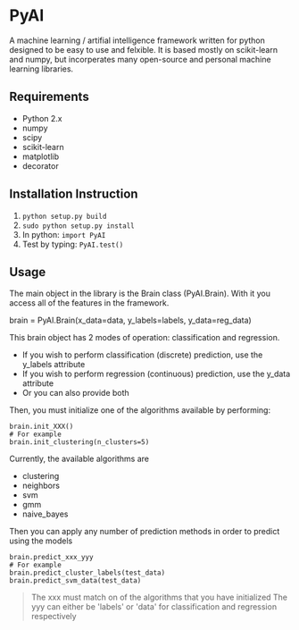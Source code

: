 # PyAI
A machine learning / artifial intelligence framework written 
for python designed to be easy to use and felxible. 
It is based mostly on scikit-learn and numpy, but incorperates
many open-source and personal machine learning libraries.

## Requirements

- Python 2.x
- numpy
- scipy
- scikit-learn
- matplotlib
- decorator


## Installation Instruction

1. `python setup.py build`
2. `sudo python setup.py install`
3. In python: `import PyAI`
4. Test by typing: `PyAI.test()`

## Usage

The main object in the library is the Brain class (PyAI.Brain). With it you access all of the features in the framework.

brain = PyAI.Brain(x_data=data, y_labels=labels, y_data=reg_data)

This brain object has 2 modes of operation: classification and regression.

- If you wish to perform classification (discrete) prediction, use the y_labels attribute
- If you wish to perform regression (continuous) prediction, use the y_data attribute 
- Or you can also provide both

Then, you must initialize one of the algorithms available by performing:

    brain.init_XXX()
    # For example
    brain.init_clustering(n_clusters=5)

Currently, the available algorithms are

- clustering
- neighbors
- svm
- gmm
- naive_bayes

Then you can apply any number of prediction methods in order to predict using the models

    brain.predict_xxx_yyy
    # For example
    brain.predict_cluster_labels(test_data)
    brain.predict_svm_data(test_data)

> The xxx must match on of the algorithms that you have initialized
> The yyy can either be 'labels' or 'data' for classification and regression respectively  
